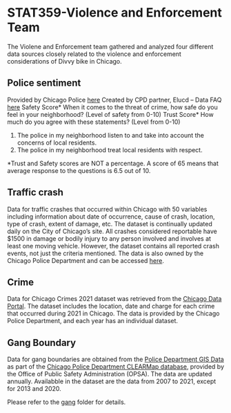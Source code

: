 # STAT359-Violence and Enforcement Team

The Violene and Enforcement team gathered and analyzed four different data sources closely related to the violence and enforcement considerations of Divvy bike in Chicago.

## Police sentiment
Provided by Chicago Police [here](https://data.cityofchicago.org/Public-Safety/Police-Sentiment-Scores/28me-84fj) 
Created by CPD partner, Elucd – Data FAQ [here](https://home.chicagopolice.org/wp-content/uploads/2020/12/Dashboard_FAQ_11_25_20.pdf)
Safety Score* 
When it comes to the threat of crime, how safe do you feel in your neighborhood? (Level of safety from 0-10)
Trust Score*
How much do you agree with these statements? (Level from 0-10)
1. The police in my neighborhood listen to and take into account the concerns of local residents. 
2. The police in my neighborhood treat local residents with respect.

*Trust and Safety scores are NOT a percentage. A score of 65 means that average response to the questions is 6.5 out of 10.


## Traffic crash
Data for traffic crashes that occurred within Chicago with 50 variables including information about date of occurrence, cause of crash, location, type of crash, extent of damage, etc. The dataset is continually updated daily on the City of Chicago’s site. All crashes considered reportable have $1500 in damage or bodily injury to any person involved and involves at least one moving vehicle. However, the dataset contains all reported crash events, not just the criteria mentioned. The data is also owned by the Chicago Police Department and can be accessed [here](https://data.cityofchicago.org/Transportation/Traffic-Crashes-Crashes/85ca-t3if).


## Crime 
Data for Chicago Crimes 2021 dataset was retrieved from the [Chicago Data Portal](https://data.cityofchicago.org/Public-Safety/Crimes-2021/dwme-t96c). The dataset includes the location, date and charge for each crime that occurred during 2021 in Chicago. The data is provided by the Chicago Police Department, and each year has an individual dataset.



## Gang Boundary

Data for gang boundaries are obtained from the [Police Department GIS Data](https://gis.chicagopolice.org/search?categories=) as part of the  [Chicago Police Department CLEARMap database](https://gis.chicagopolice.org/), provided by the Office of Public Safety Administration (OPSA). The data are updated annually. Availabble in the dataset are the data from 2007 to 2021, except for 2013 and 2020.

Please refer to the [gang](https://github.com/HanyinWang/STAT359-violence-and-enforcement-team/tree/main/gang) folder for details.



